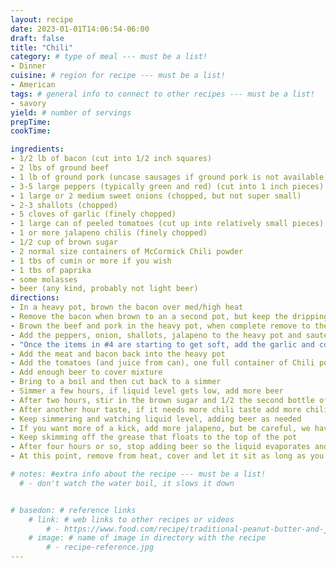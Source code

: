 ```yaml
---
layout: recipe
date: 2023-01-01T14:06:54-06:00
draft: false
title: "Chili"
category: # type of meal --- must be a list!
- Dinner
cuisine: # region for recipe --- must be a list!
- American
tags: # general info to connect to other recipes --- must be a list! 
- savory
yield: # number of servings
prepTime: 
cookTime: 

ingredients:
- 1/2 lb of bacon (cut into 1/2 inch squares)
- 2 lbs of ground beef
- 1 lb of ground pork (uncase sausages if ground pork is not available)
- 3-5 large peppers (typically green and red) (cut into 1 inch pieces)
- 1 large or 2 medium sweet onions (chopped, but not super small)
- 2-3 shallots (chopped)
- 5 cloves of garlic (finely chopped)
- 1 large can of peeled tomatoes (cut up into relatively small pieces)
- 1 or more jalapeno chilis (finely chopped)
- 1/2 cup of brown sugar
- 2 normal size containers of McCormick Chili powder
- 1 tbs of cumin or more if you wish
- 1 tbs of paprika
- some molasses
- beer (any kind, probably not light beer)
directions:
- In a heavy pot, brown the bacon over med/high heat
- Remove the bacon when brown to an a second pot, but keep the drippings in the heavy pot
- Brown the beef and pork in the heavy pot, when complete remove to the bacon pot, leave the drippings
- Add the peppers, onion, shallots, jalapeno to the heavy pot and saute/brown over medium heat until soft 
- "Once the items in #4 are starting to get soft, add the garlic and cook until #4 is complete (don't let the garlic burn)"
- Add the meat and bacon back into the heavy pot
- Add the tomatoes (and juice from can), one full container of Chili powder, cumin, paprika and mix well (add up to 2 teaspoons of salt)
- Add enough beer to cover mixture
- Bring to a boil and then cut back to a simmer
- Simmer a few hours, if liquid level gets low, add more beer
- After two hours, stir in the brown sugar and 1/2 the second bottle of chili powder
- After another hour taste, if it needs more chili taste add more chili powder.  If it needs more sweetness add molasses. Salt if needed.
- Keep simmering and watching liquid level, adding beer as needed
- If you want more of a kick, add more jalapeno, but be careful, we have had issues with things getting overly seasoned
- Keep skimming off the grease that floats to the top of the pot
- After four hours or so, stop adding beer so the liquid evaporates and you get to the texture you are looking for
- At this point, remove from heat, cover and let it sit as long as you can.  The 2nd day is always better than the first

# notes: #extra info about the recipe --- must be a list!
  # - don't watch the water boil, it slows it down


# basedon: # reference links 
    # link: # web links to other recipes or videos 
        # - https://www.food.com/recipe/traditional-peanut-butter-and-jelly-243965
    # image: # name of image in directory with the recipe
        # - recipe-reference.jpg
---
```

